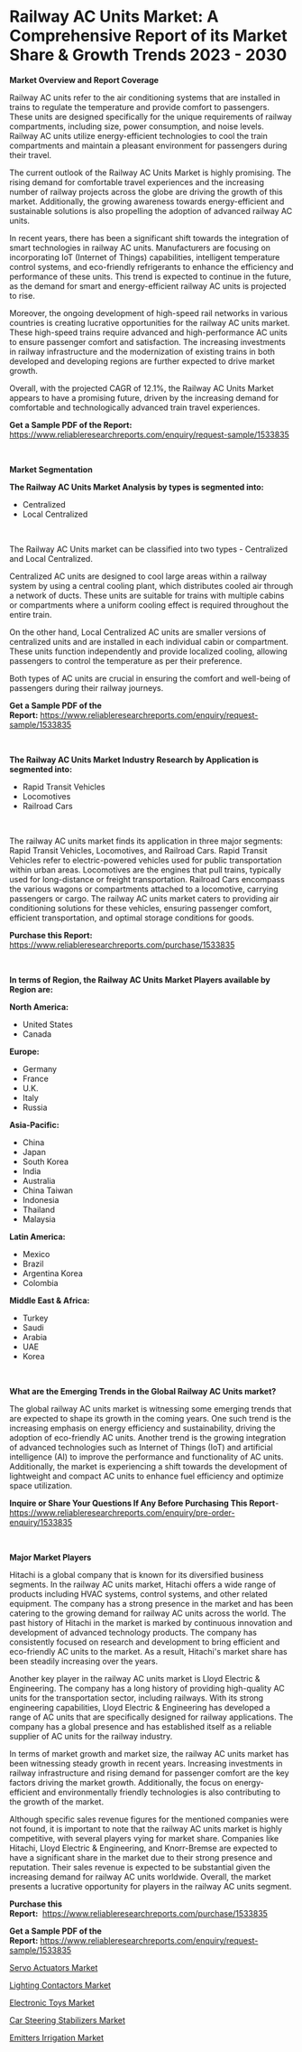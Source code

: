 <p><h1>Railway AC Units Market: A Comprehensive Report of its Market Share & Growth Trends 2023 - 2030</h1></p><p><strong>Market Overview and Report Coverage</strong></p>
<p><p>Railway AC units refer to the air conditioning systems that are installed in trains to regulate the temperature and provide comfort to passengers. These units are designed specifically for the unique requirements of railway compartments, including size, power consumption, and noise levels. Railway AC units utilize energy-efficient technologies to cool the train compartments and maintain a pleasant environment for passengers during their travel.</p><p>The current outlook of the Railway AC Units Market is highly promising. The rising demand for comfortable travel experiences and the increasing number of railway projects across the globe are driving the growth of this market. Additionally, the growing awareness towards energy-efficient and sustainable solutions is also propelling the adoption of advanced railway AC units.</p><p>In recent years, there has been a significant shift towards the integration of smart technologies in railway AC units. Manufacturers are focusing on incorporating IoT (Internet of Things) capabilities, intelligent temperature control systems, and eco-friendly refrigerants to enhance the efficiency and performance of these units. This trend is expected to continue in the future, as the demand for smart and energy-efficient railway AC units is projected to rise.</p><p>Moreover, the ongoing development of high-speed rail networks in various countries is creating lucrative opportunities for the railway AC units market. These high-speed trains require advanced and high-performance AC units to ensure passenger comfort and satisfaction. The increasing investments in railway infrastructure and the modernization of existing trains in both developed and developing regions are further expected to drive market growth.</p><p>Overall, with the projected CAGR of 12.1%, the Railway AC Units Market appears to have a promising future, driven by the increasing demand for comfortable and technologically advanced train travel experiences.</p></p>
<p><strong>Get a Sample PDF of the Report:</strong> <a href="https://www.reliableresearchreports.com/enquiry/request-sample/1533835">https://www.reliableresearchreports.com/enquiry/request-sample/1533835</a></p>
<p>&nbsp;</p>
<p><strong>Market Segmentation</strong></p>
<p><strong>The Railway AC Units Market Analysis by types is segmented into:</strong></p>
<p><ul><li>Centralized</li><li>Local Centralized</li></ul></p>
<p>&nbsp;</p>
<p><p>The Railway AC Units market can be classified into two types - Centralized and Local Centralized. </p><p>Centralized AC units are designed to cool large areas within a railway system by using a central cooling plant, which distributes cooled air through a network of ducts. These units are suitable for trains with multiple cabins or compartments where a uniform cooling effect is required throughout the entire train.</p><p>On the other hand, Local Centralized AC units are smaller versions of centralized units and are installed in each individual cabin or compartment. These units function independently and provide localized cooling, allowing passengers to control the temperature as per their preference.</p><p>Both types of AC units are crucial in ensuring the comfort and well-being of passengers during their railway journeys.</p></p>
<p><strong>Get a Sample PDF of the Report:</strong>&nbsp;<a href="https://www.reliableresearchreports.com/enquiry/request-sample/1533835">https://www.reliableresearchreports.com/enquiry/request-sample/1533835</a></p>
<p>&nbsp;</p>
<p><strong>The Railway AC Units Market Industry Research by Application is segmented into:</strong></p>
<p><ul><li>Rapid Transit Vehicles</li><li>Locomotives</li><li>Railroad Cars</li></ul></p>
<p>&nbsp;</p>
<p><p>The railway AC units market finds its application in three major segments: Rapid Transit Vehicles, Locomotives, and Railroad Cars. Rapid Transit Vehicles refer to electric-powered vehicles used for public transportation within urban areas. Locomotives are the engines that pull trains, typically used for long-distance or freight transportation. Railroad Cars encompass the various wagons or compartments attached to a locomotive, carrying passengers or cargo. The railway AC units market caters to providing air conditioning solutions for these vehicles, ensuring passenger comfort, efficient transportation, and optimal storage conditions for goods.</p></p>
<p><strong>Purchase this Report:</strong>&nbsp; <a href="https://www.reliableresearchreports.com/purchase/1533835">https://www.reliableresearchreports.com/purchase/1533835</a></p>
<p>&nbsp;</p>
<p><strong>In terms of Region, the Railway AC Units Market Players available by Region are:</strong></p>
<p>
    <p> <strong> North America: </strong>
        <ul>
            <li>United States</li>
            <li>Canada</li>
        </ul>
        </p> 
    <p> <strong> Europe: </strong>
        <ul>
            <li>Germany</li>
            <li>France</li>
            <li>U.K.</li>
            <li>Italy</li>
            <li>Russia</li>
        </ul>
        </p> 
    <p> <strong> Asia-Pacific: </strong>
        <ul>
            <li>China</li>
            <li>Japan</li>
            <li>South Korea</li>
            <li>India</li>
            <li>Australia</li>
            <li>China Taiwan</li>
            <li>Indonesia</li>
            <li>Thailand</li>
            <li>Malaysia</li>
        </ul>
        </p> 
    <p> <strong> Latin America: </strong>
        <ul>
            <li>Mexico</li>
            <li>Brazil</li>
            <li>Argentina Korea</li>
            <li>Colombia</li>
        </ul>
        </p> 
    <p> <strong> Middle East & Africa: </strong>
        <ul>
            <li>Turkey</li>
            <li>Saudi</li>
            <li>Arabia</li>
            <li>UAE</li>
            <li>Korea</li>
        </ul>
    </p>
    </p>
<p>&nbsp;</p>
<p><strong>What are the Emerging Trends in the Global Railway AC Units market?</strong></p>
<p><p>The global railway AC units market is witnessing some emerging trends that are expected to shape its growth in the coming years. One such trend is the increasing emphasis on energy efficiency and sustainability, driving the adoption of eco-friendly AC units. Another trend is the growing integration of advanced technologies such as Internet of Things (IoT) and artificial intelligence (AI) to improve the performance and functionality of AC units. Additionally, the market is experiencing a shift towards the development of lightweight and compact AC units to enhance fuel efficiency and optimize space utilization.</p></p>
<p><strong>Inquire or Share Your Questions If Any Before Purchasing This Report</strong>- <a href="https://www.reliableresearchreports.com/enquiry/pre-order-enquiry/1533835">https://www.reliableresearchreports.com/enquiry/pre-order-enquiry/1533835</a></p>
<p>&nbsp;</p>
<p><strong>Major Market Players</strong></p>
<p><p>Hitachi is a global company that is known for its diversified business segments. In the railway AC units market, Hitachi offers a wide range of products including HVAC systems, control systems, and other related equipment. The company has a strong presence in the market and has been catering to the growing demand for railway AC units across the world. The past history of Hitachi in the market is marked by continuous innovation and development of advanced technology products. The company has consistently focused on research and development to bring efficient and eco-friendly AC units to the market. As a result, Hitachi's market share has been steadily increasing over the years.</p><p>Another key player in the railway AC units market is Lloyd Electric & Engineering. The company has a long history of providing high-quality AC units for the transportation sector, including railways. With its strong engineering capabilities, Lloyd Electric & Engineering has developed a range of AC units that are specifically designed for railway applications. The company has a global presence and has established itself as a reliable supplier of AC units for the railway industry. </p><p>In terms of market growth and market size, the railway AC units market has been witnessing steady growth in recent years. Increasing investments in railway infrastructure and rising demand for passenger comfort are the key factors driving the market growth. Additionally, the focus on energy-efficient and environmentally friendly technologies is also contributing to the growth of the market.</p><p>Although specific sales revenue figures for the mentioned companies were not found, it is important to note that the railway AC units market is highly competitive, with several players vying for market share. Companies like Hitachi, Lloyd Electric & Engineering, and Knorr-Bremse are expected to have a significant share in the market due to their strong presence and reputation. Their sales revenue is expected to be substantial given the increasing demand for railway AC units worldwide. Overall, the market presents a lucrative opportunity for players in the railway AC units segment.</p></p>
<p><strong>Purchase this Report:</strong>&nbsp;&nbsp;<a href="https://www.reliableresearchreports.com/purchase/1533835">https://www.reliableresearchreports.com/purchase/1533835</a></p>
<p></p>
<p><strong>Get a Sample PDF of the Report:</strong>&nbsp;<a href="https://www.reliableresearchreports.com/enquiry/request-sample/1533835">https://www.reliableresearchreports.com/enquiry/request-sample/1533835</a></p>
<p><p><a href="https://www.linkedin.com/pulse/servo-actuators-market-size-growth-forecast-from-2023-2030-4u0uf/">Servo Actuators Market</a></p><p><a href="https://www.linkedin.com/pulse/lighting-contactors-market-insights-players-forecast-till-sv2je/">Lighting Contactors Market</a></p><p><a href="https://medium.com/@darianswift1922/electronic-toys-market-report-reveals-the-latest-trends-and-growth-opportunities-of-this-market-ed86e1821e8b">Electronic Toys Market</a></p><p><a href="https://github.com/vimar16th/Market-Research-Report-List-1/blob/main/car-steering-stabilizers-market.md">Car Steering Stabilizers Market</a></p><p><a href="https://medium.com/@royalmiller09/emitters-irrigation-market-size-and-market-trends-complete-industry-overview-2023-to-2030-475fda2a6397">Emitters Irrigation Market</a></p></p>